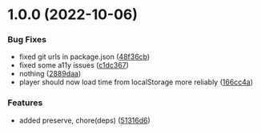 # 1.0.0 (2022-10-06)


### Bug Fixes

* fixed git urls in package.json ([48f36cb](https://github.com/DuCanhGH/react-tuby/commit/48f36cb7774af6f8d5668e5d224eafb4e2dde5c3))
* fixed some a11y issues ([c1dc367](https://github.com/DuCanhGH/react-tuby/commit/c1dc367138e8d43d551673054654828facc87eef))
* nothing ([2889daa](https://github.com/DuCanhGH/react-tuby/commit/2889daaa7d0a105de14eab83f2d1584209255dc3))
* player should now load time from localStorage more reliably ([166cc4a](https://github.com/DuCanhGH/react-tuby/commit/166cc4a7be79e68adfa9fc06f883e7cd7fc4a03f))


### Features

* added preserve, chore(deps) ([51316d6](https://github.com/DuCanhGH/react-tuby/commit/51316d60f372169b66d8a0740028a26f2e5b8bc8))
